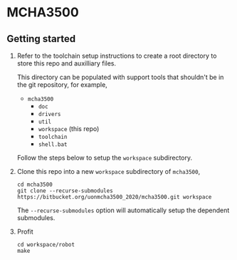 # MCHA3500

## Getting started

1. Refer to the toolchain setup instructions to create a root directory to store this repo and auxilliary files.

    This directory can be populated with support tools that shouldn't be in the git repository, for example,

    * `mcha3500`
        * `doc`
        * `drivers`
        * `util`
        * `workspace` (this repo)
        * `toolchain`
        * `shell.bat`

    Follow the steps below to setup the `workspace` subdirectory.

1.  Clone this repo into a new `workspace` subdirectory of `mcha3500`,

        cd mcha3500
        git clone --recurse-submodules https://bitbucket.org/uonmcha3500_2020/mcha3500.git workspace

    The `--recurse-submodules` option will automatically setup the dependent submodules.

1.  Profit

        cd workspace/robot
        make

